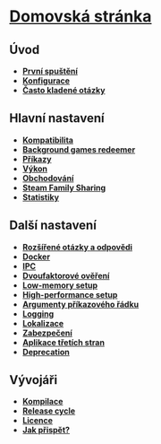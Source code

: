 # **[Domovská stránka](https://github.com/JustArchi/ArchiSteamFarm/wiki/Home)**

## Úvod

* **[První spuštění](https://github.com/JustArchi/ArchiSteamFarm/wiki/Setting-up)**
* **[Konfigurace](https://github.com/JustArchi/ArchiSteamFarm/wiki/Configuration)**
* **[Často kladené otázky](https://github.com/JustArchi/ArchiSteamFarm/wiki/FAQ)**

## Hlavní nastavení

* **[Kompatibilita](https://github.com/JustArchi/ArchiSteamFarm/wiki/Compatibility)**
* **[Background games redeemer](https://github.com/JustArchi/ArchiSteamFarm/wiki/Background-games-redeemer)**
* **[Příkazy](https://github.com/JustArchi/ArchiSteamFarm/wiki/Commands)**
* **[Výkon](https://github.com/JustArchi/ArchiSteamFarm/wiki/Performance)**
* **[Obchodování](https://github.com/JustArchi/ArchiSteamFarm/wiki/Trading)**
* **[Steam Family Sharing](https://github.com/JustArchi/ArchiSteamFarm/wiki/Steam-Family-Sharing)**
* **[Statistiky](https://github.com/JustArchi/ArchiSteamFarm/wiki/Statistics)**

## Další nastavení

* **[Rozšířené otázky a odpovědi](https://github.com/JustArchi/ArchiSteamFarm/wiki/Extended-FAQ)**
* **[Docker](https://github.com/JustArchi/ArchiSteamFarm/wiki/Docker)**
* **[IPC](https://github.com/JustArchi/ArchiSteamFarm/wiki/IPC)**
* **[Dvoufaktorové ověření](https://github.com/JustArchi/ArchiSteamFarm/wiki/Two-factor-authentication)**
* **[Low-memory setup](https://github.com/JustArchi/ArchiSteamFarm/wiki/Low-memory-setup)**
* **[High-performance setup](https://github.com/JustArchi/ArchiSteamFarm/wiki/High-performance-setup)**
* **[Argumenty příkazového řádku](https://github.com/JustArchi/ArchiSteamFarm/wiki/Command-line-arguments)**
* **[Logging](https://github.com/JustArchi/ArchiSteamFarm/wiki/Logging)**
* **[Lokalizace](https://github.com/JustArchi/ArchiSteamFarm/wiki/Localization)**
* **[Zabezpečení](https://github.com/JustArchi/ArchiSteamFarm/wiki/Security)**
* **[Aplikace třetích stran](https://github.com/JustArchi/ArchiSteamFarm/wiki/Third-party-tools)**
* **[Deprecation](https://github.com/JustArchi/ArchiSteamFarm/wiki/Deprecation)**

## Vývojáři

* **[Kompilace](https://github.com/JustArchi/ArchiSteamFarm/wiki/Compilation)**
* **[Release cycle](https://github.com/JustArchi/ArchiSteamFarm/wiki/Release-cycle)**
* **[Licence](https://github.com/JustArchi/ArchiSteamFarm/wiki/License)**
* **[Jak přispět?](https://github.com/JustArchi/ArchiSteamFarm/blob/master/.github/CONTRIBUTING.md)**
